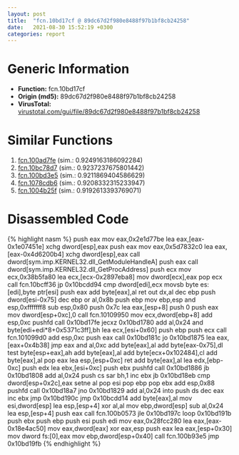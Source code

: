 ```yaml
---
layout: post
title:  "fcn.10bd17cf @ 89dc67d2f980e8488f97b1bf8cb24258"
date:   2021-08-30 15:52:19 +0300
categories: report
---
```


# Generic Information
- **Function:** fcn.10bd17cf
- **Origin (md5):** 89dc67d2f980e8488f97b1bf8cb24258
- **VirusTotal:** [virustotal.com/gui/file/89dc67d2f980e8488f97b1bf8cb24258][virustotal_ref]



# Similar Functions

1. [fcn.100ad7fe][similar_1_ref] (sim.: 0.9249163186092284)
2. [fcn.10bc78d7][similar_2_ref] (sim.: 0.9237237675801442)
3. [fcn.100bd3e5][similar_3_ref] (sim.: 0.9211869404586629)
4. [fcn.1078cdb6][similar_4_ref] (sim.: 0.9208332315233947)
5. [fcn.1004b25f][similar_5_ref] (sim.: 0.9192613393769071)


# Disassembled Code

{% highlight nasm %}
push eax
mov eax,0x2e1d77be
lea eax,[eax-0x1e07451e]
xchg dword[esp],eax
push eax
mov eax,0x5d7832c0
lea eax,[eax-0x4d6200b4]
xchg dword[esp],eax
call dword[sym.imp.KERNEL32.dll_GetModuleHandleA]
push eax
call dword[sym.imp.KERNEL32.dll_GetProcAddress]
push ecx
mov ecx,0x38b5fa80
lea ecx,[ecx-0x2897eba8]
mov dword[ecx],eax
pop ecx
call fcn.10bcff36
jp 0x10bcdd94
cmp dword[edi],ecx
movsb byte es:[edi],byte ptr[esi]
push eax
add byte[eax],al
ret 
out dx,al
dec ebp
push dword[esi-0x75]
dec ebp
or al,0x8b
push ebp
mov ebp,esp
and esp,0xfffffff8
sub esp,0x80
push 0x7c
lea eax,[esp+8]
push 0
push eax
mov dword[esp+0xc],0
call fcn.10109950
mov ecx,dword[ebp+8]
add esp,0xc
pushfd 
call 0x10bd17fe
jecxz 0x10bd1780
add al,0x24
and byte[edi+edi*8+0x5371c3ff],bh
lea ecx,[esi+0x60]
push ebp
push ecx
call fcn.101099d0
add esp,0xc
push eax
call 0x10bd181c
jo 0x10bd1875
lea eax,[eax+0x4b38]
jmp eax
and al,0xc
add byte[eax],al
add byte[eax-0x75],dl
test byte[esp+eax],ah
add byte[eax],al
add byte[ecx+0x102484],cl
add byte[eax],al
pop eax
lea esp,[esp+0xc]
ret 
add byte[eax],al
lea edx,[ebp-0xc]
push edx
lea ebx,[esi+0xc]
push ebx
pushfd 
call 0x10bd1886
jb 0x10bd1808
add al,0x24
push cs
sar bh,1
inc ebx
jb 0x10bd18eb
cmp dword[esp+0x2c],eax
setne al
pop esi
pop ebp
pop ebx
add esp,0x88
pushfd 
call 0x10bd18a7
jno 0x10bd1829
add al,0x24
into 
push ds
dec eax
inc ebx
jmp 0x10bd190c
jmp 0x10bcdd14
add byte[eax],al
mov esi,dword[esp]
lea esp,[esp+4]
xor al,al
mov ebp,dword[esp]
sub al,0x24
lea esp,[esp+4]
push eax
call fcn.100b0573
jle 0x10bd197c
loop 0x10bd191b
push ebx
push ebp
push esi
push edi
mov eax,0x28fcc280
lea eax,[eax-0x18e4ac50]
mov eax,dword[eax]
xor eax,esp
push eax
lea eax,[esp+0x30]
mov dword fs:[0],eax
mov ebp,dword[esp+0x40]
call fcn.100b93e5
jmp 0x10bd19fb
{% endhighlight %}


[similar_1_ref]: /report/fcn.100ad7fe@89dc67d2f980e8488f97b1bf8cb24258
[similar_2_ref]: /report/fcn.10bc78d7@89dc67d2f980e8488f97b1bf8cb24258
[similar_3_ref]: /report/fcn.100bd3e5@89dc67d2f980e8488f97b1bf8cb24258
[similar_4_ref]: /report/fcn.1078cdb6@89dc67d2f980e8488f97b1bf8cb24258
[similar_5_ref]: /report/fcn.1004b25f@89dc67d2f980e8488f97b1bf8cb24258
[virustotal_ref]: https://www.virustotal.com/gui/file/89dc67d2f980e8488f97b1bf8cb24258